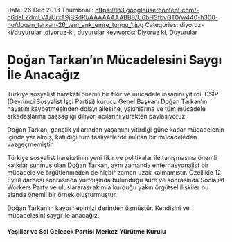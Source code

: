 Date: 26 Dec 2013
Thumbnail: https://lh3.googleusercontent.com/-c6deLZdmLVA/UrxT9jBSdRI/AAAAAAAABB8/U6bHSfbvGT0/w440-h300-no/dogan_tarkan-26_tem_ank_emre_tungu_1.jpg
Categories: diyoruz-ki/duyurular ,diyoruz-ki, duyurular
keywords: Diyoruz ki, Duyurular

# Doğan Tarkan’ın Mücadelesini Saygı İle Anacağız

Türkiye sosyalist hareketi önemli bir fikir ve mücadele insanını yitirdi. DSİP (Devrimci Sosyalist İşçi Partisi) kurucu Genel Başkanı Doğan Tarkan’ın hayatını kaybetmesinden dolayı ailesine, yakınlarına ve tüm mücadele arkadaşlarına başsağlığı diliyor, acılarını yürekten paylaşıyoruz.

Doğan Tarkan, gençlik yıllarından yaşamını yitirdiği güne kadar mücadelenin içinde yer almış, katıldığı tüm faaliyetlerde militan bir mücadeleden vazgeçmemiştir. 

Türkiye sosyalist hareketinin yeni fikir ve politikalar ile tanışmasına önemli katkılar sunmuş olan Doğan Tarkan, aynı zamanda enternasyonalist bir mücadele ve örgütlenmeden de hiçbir zaman uzak kalmamıştır. Özellikle 12 Eylül darbesi sonrasında yurtdışında bulunduğu süre ve sonrasında Socialist Workers Party ve uluslararası akımla kurduğu yakın örgütsel ilişkiler bu alanda önemli bir örnek oluşturmuştur. 

Doğan Tarkan’ın kaybı hepimizi derinden üzmüştür. Kendisini ve mücadelesini saygı ile anacağız. 


#### Yeşiller ve Sol Gelecek Partisi Merkez Yürütme Kurulu
